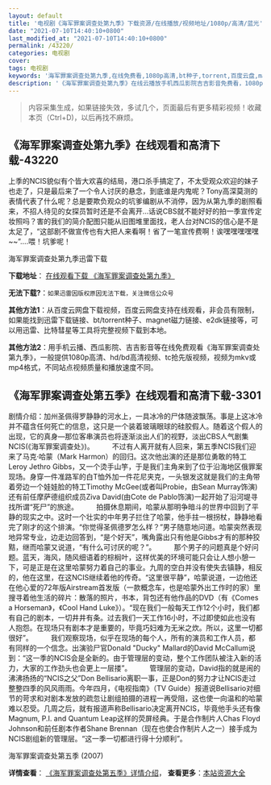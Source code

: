 ```yaml
---
layout: default
title: '电视剧《海军罪案调查处第九季》下载资源/在线播放/视频地址/1080p/高清/蓝光'
date: "2021-07-10T14:40:10+0800"
last_modified_at: "2021-07-10T14:40:10+0800"
permalink: /43220/
categories: 电视剧
cover:
tags: 电视剧
keywords: '海军罪案调查处第九季,在线免费看,1080p高清,bt种子,torrent,百度云盘,magnet,磁力链,迅雷下载资源'
description: '《海军罪案调查处第九季》在线云播放手机西瓜影院吉吉影音免费看，1080p高清bd/hd未删减完整版和tc抢先枪版，mkv/mp4格式，附带bt/torrent种子、magnet/磁力链、百度云盘、网盘资源迅雷下载链接'
---
```


>内容采集生成，如果链接失效，多试几个，页面最后有更多精彩视频！收藏本页（Ctrl+D)，以后再找不麻烦。


## 《海军罪案调查处第九季》在线观看和高清下载-43220

上季的NCIS貌似有个皆大欢喜的结局，港口杀手搞定了，不太受观众欢迎的妹子也走了，只是最后来了一个令人讨厌的悬念，到底谁是内鬼呢？Tony高深莫测的表情代表了什么呢？总是要欺负观众的坑爹编剧从不消停，因为从第九季的剧照看来，不招人待见的女探员暂时还是不会离开…话说CBS就不能好好的拍一季宣传定妆照吗？害的我们的简介配图只能从旧图堆里面找，老人台对NCIS的信心是不是太足了，“这部剧不做宣传也有大把人来看啊！省了一笔宣传费啊！诶嘿嘿嘿嘿嘿~~”….喂！坑爹呢！


海军罪案调查处第九季迅雷下载

**下载地址**： [在线观看下载 《海军罪案调查处第九季》](https://www.993dy.com//vod-detail-id-8778.html) 


**无法下载?**：`如果迅雷因版权原因无法下载，关注微信公众号 `

**其他方法1**：从百度云网盘下载视频，百度云网盘支持在线观看，非会员有限制，如果能找到迅雷下载链接、bt/torrent种子、magnet磁力链接、e2dk链接等，可以用迅雷、比特彗星等工具将完整视频下载到本地。

**其他方法2**：用手机云播、西瓜影院、吉吉影音等在线免费观看《海军罪案调查处第九季》，一般提供1080p高清、hd/bd高清视频、tc抢先版视频，视频为mkv或mp4格式，不同站点视频质量和播放速度不同。


## 《海军罪案调查处第五季》在线观看和高清下载-3301

剧情介绍：加州圣佩得罗静静的河水上，一具冰冷的尸体随波飘荡。事是上这冰冷并不蕴含任何死亡的信息，这只是一个装着玻璃眼球的硅胶假人。随着这个假人的出现，它的真身—那位客串演员也将逐渐淡出人们的视野，淡出CBS人气剧集NCIS(《海军罪案调查处》)。  　　不过有人离开就有人回来，第五季NCIS我们迎来了马克·哈蒙（Mark Harmon）的回归。这次他出演的还是那位勇敢的特工Leroy Jethro Gibbs，又一个烫手山竽，于是我们主角来到了位于沿海地区俄罪案现场。身穿一件准路军的白T恤外加一件花尼夹克，一头银发这就是我们的主角带着旁边一个娃娃脸的特工Timothy McGee(或者叫Probie，由Sean Murray饰演)还有前任摩萨德组织成员Ziva David(由Cote de Pablo饰演)一起开始了沿河堤寻找所谓“死尸”的旅途。  　　拍摄休息期间，哈蒙从那明争暗斗的世界中回到了平静的现实之中。这时一个壮实的中年男子拦住了哈蒙，他手拄一根拐杖，静静地看完了刚才的这个排演。“你觉得圣佩德罗怎么样？”男子随意地问道。哈蒙突然表现地异常专业，边走边回答到，“是个好天”，嘴角露出只有他是Gibbs才有的那种狡黠，继而哈蒙又说道，“有什么可讨厌的呢？”。  　　那个男子的问题真是个好问题。蓝天，海风，随风细语着的棕榈叶，这样优美的环境可能只会让人想小憩一下，可是正是在这里哈蒙努力着自己的事业。九周的空白并没有使失去镇静，相反的，他在这里，在这NCIS继续着他的传奇。“这里很平静”，哈蒙说道，一边他还在他心爱的72年版Airstream首发版（一款概念车，也是哈蒙外出工作时的家）里搜寻着他生活的碎片：散落的照片，书本，背包还有他作品的DVD（有《Comes a Horseman》，《Cool Hand Luke》）。“现在我们一般每天工作12个小时，我们都有自己的剧本，一切井井有条。过去我们一天工作16小时，不过即使如此也没有人抱怨。在现场只有剧本才是重要的，毕竟巧妇难为无米之炊。所以，这里一切都很好”。  　　我们观察现场，似乎在现场的每个人，所有的演员和工作人员，都有同样的一个信念。出演验尸官Donald "Ducky" Mallard的David McCallum说到：“这一季的NCIS会是全新的。由于管理层的变动，整个工作团队被注入新的活力，大家的工作劲头也会更上一层搂”。  　　管理层的变动，David指的就是闹的沸沸扬扬的“NCIS之父”Don Bellisario离职一事，正是Don的努力才让NCIS走过整整四季的风风雨雨。今年四月，《电视指南》（TV Guide）报道说Bellisario对细节的苛求和对剧本发放的疏忽让剧组拍摄的进程一再受阻，这也使一向温和的哈蒙难以忍受。几周之后，就有报道声称Bellisario决定离开NCIS，毕竟他手头还有像Magnum, P.I. and Quantum Leap这样的荧屏经典。于是合作制片人Chas Floyd Johnson和前任剧本作者Shane Brennan（现在也使合作制片人之一）接手成为NCIS剧组新的管理层。“这一季一切都进行得十分顺利”。


海军罪案调查处第五季 (2007)

**详情查看**： [《海军罪案调查处第五季》详情介绍](/movie/3301/)， **查看更多**：[本站资源大全](/movie/t/all/)

